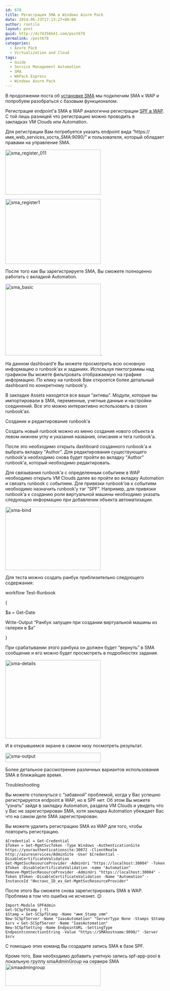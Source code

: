 ```yaml
---
id: 678
title: Регистрация SMA в Windows Azure Pack
date: 2014-06-23T17:13:27+00:00
author: rootilo
layout: post
guid: http://4c74356b41.com/post678
permalink: /post678
categories:
  - Azure Pack
  - Virtualization and Cloud
tags:
  - Guide
  - Service Management Automation
  - SMA
  - WAPack Express
  - Windows Azure Pack
---
```

В продолжении поста об [установке SMA](http://4c74356b41.com/post532) мы подключим SMA к WAP и попробуем разобраться с базовым функционалом.

Регистрация endpoint&#8217;а SMA в WAP аналогична регистрации [SPF в WAP](http://4c74356b41.com/post466). С той лишь разницей что регистрацию можно проводить в закладках VM Clouds или Automation.
  
Для регистрации Вам потребуется указать endpoint вида &#8220;https://имя\_web\_services\_хоста\_SMA:9090/&#8221; и пользователя, который обладает правами на управление SMA.
  
<a href="http://4c74356b41.com/wp-content/uploads/2016/02/sma_register_011.png" rel="attachment wp-att-4875"><img src="http://4c74356b41.com/wp-content/uploads/2016/02/sma_register_011-300x141.png" alt="sma_register_011" width="300" height="141" /></a>

<a href="http://4c74356b41.com/wp-content/uploads/2016/02/sma_register1.png" rel="attachment wp-att-4880"><img src="http://4c74356b41.com/wp-content/uploads/2016/02/sma_register1-300x204.png" alt="sma_register1" width="300" height="204" /></a>

После того как Вы зарегистрируете SMA, Вы сможете полноценно работать с вкладкой Automation.

<a href="http://4c74356b41.com/wp-content/uploads/2016/02/sma_basic.jpg" rel="attachment wp-att-4857"><img src="http://4c74356b41.com/wp-content/uploads/2016/02/sma_basic-300x225.jpg" alt="sma_basic" width="300" height="225" /></a>.

На данном dashboard&#8217;е Вы можете просмотреть всю основную информацию о runbook&#8217;ах и заданиях. Используя пиктограммы над графиком Вы можете фильтровать отображаемую на графике информацию. По клику на runbook Вам откроется более детальный dashboard по конкретному runbook&#8217;у.
  
В закладке Assets находятся все ваши &#8220;активы&#8221;. Модули, которые вы импортировали в SMA, переменные, учетные данные и настройки соединений. Все это можно интерактивно использовать в своих runbook&#8217;ах.

Создание и редактирование runbook&#8217;а
  
Создать новый runbook можно из меню создания нового объекта в левом нижнем углу и указания названия, описания и тега runbook&#8217;а.
  
После это необходимо открыть dashboard созданного runbook&#8217;а и выбрать вкладку &#8220;Author&#8221;. Для редактирования существующего runbook&#8217;а необходимо снова будет пройти во вкладку &#8220;Author&#8221; runbook&#8217;а, который необходимо редактировать.
  
Для связывания runbook&#8217;а с определенным событием в WAP необходимо открыть VM Clouds далее во пройти во вкладку Automation и связать runbook с событием. Для привязки runbook&#8217;ов к событиям необходимо назначить runbook&#8217;у тэг &#8220;SPF&#8221;. Например, для привязки runbook&#8217;а к созданию роли виртуальной машины необходимо указать следующую информацию при добавлении объекта автоматизации.

<a href="http://4c74356b41.com/wp-content/uploads/2016/02/sma-bind.jpg" rel="attachment wp-att-4886"><img src="http://4c74356b41.com/wp-content/uploads/2016/02/sma-bind-300x199.jpg" alt="sma-bind" width="300" height="199" /></a>

Для теста можно создать ранбук приблизительно следующего содержания:

workflow Test-Runbook
  
{
  
$a = Get-Date
  
Write-Output &#8220;Ранбук запущен при создании виртуальной машины из галереи в $a&#8221;
  
}

При срабатывании этого ранбука он должен будет &#8220;вернуть&#8221; в SMA сообщение и его можно будет просмотреть в подробностях задания.

<a href="http://4c74356b41.com/wp-content/uploads/2016/02/sma-details.jpg" rel="attachment wp-att-4889"><img src="http://4c74356b41.com/wp-content/uploads/2016/02/sma-details-300x246.jpg" alt="sma-details" width="300" height="246" /></a>

И в открывшемся экране в самом низу посмотреть результат.

<a href="http://4c74356b41.com/wp-content/uploads/2016/02/sma-output.jpg" rel="attachment wp-att-4893"><img src="http://4c74356b41.com/wp-content/uploads/2016/02/sma-output-300x30.jpg" alt="sma-output" width="300" height="30" /></a>

Более детальное рассмотрение различных вариантов использования SMA в ближайщее время.

Troubleshooting
  
Вы можете столкнуться с &#8220;забавной&#8221; проблемой, когда у Вас успешно регистрируется endpoint в WAP, но в SPF нет. Об этом Вы можете &#8220;узнать&#8221; зайдя в закладку Automation, раздела VM Clouds и увидеть что у Вас не зарегистрирован SMA, хотя закладка Automation убеждает Вас что на самом деле SMA зарегистрирован.
  
Вы можете удалить регистрацию SMA из WAP для того, чтобы повторить регистрацию.

```
$Credential = Get-Credential
$Token = Get-MgmtSvcToken -Type Windows -AuthenticationSite https://yourauthenticationsite:30072 -ClientRealm http://azureservices/AdminSite -User $Credential -DisableCertificateValidation
Get-MgmtSvcResourceProvider -AdminUri "https://localhost:30004" -Token $Token -DisableCertificateValidation -name "Automation"
Remove-MgmtSvcResourceProvider -AdminUri "https://localhost:30004" -Token $Token -DisableCertificateValidation -Name "Automation" -InstanceId "Инстанс_ID_из_Get-MgmtSvcResourceProvider"
```

После этого Вы сможете снова зарегистрировать SMA в WAP. Проблема в том что ошибка не исчезнет. 😉

```
Import-Module SPFAdmin
Get-SCSpfStamp | fl
$Stamp = Get-SCSpfStamp -Name "имя_Stamp_vmm"
New-SCSpfServer -Name "IaasAutomation" "ServerType None -Stamps $Stamp
$srv = Get-SCSpfServer -Name "IaasAutomation"
New-SCSpfSetting -Name EndpointURL -SettingType EndpointconnectionString -Value "https://SMAhostname:9090/" -Server $srv
```

С помощью этих команд Вы создадите запись SMA в базе SPF.

Кроме того, Вам необходимо добавить учетную запись spf-app-pool в локальную группу smaAdminGroup на сервере SMA<a href="http://4c74356b41.com/wp-content/uploads/2016/02/smaadmingroup.png" rel="attachment wp-att-4883"><img src="http://4c74356b41.com/wp-content/uploads/2016/02/smaadmingroup-300x69.png" alt="smaadmingroup" width="300" height="69" /></a>